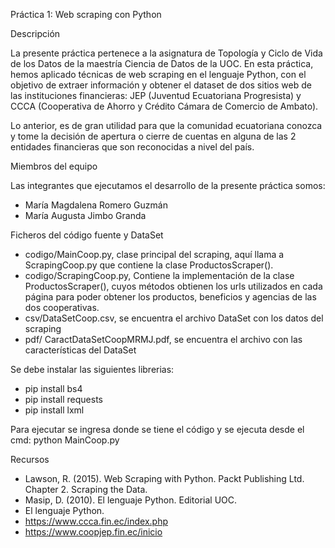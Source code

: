 Práctica 1: Web scraping con Python

Descripción

La presente práctica pertenece a la asignatura de Topología y Ciclo de Vida de los Datos de la maestría Ciencia de Datos de la UOC.
En esta práctica, hemos aplicado técnicas de web scraping en el lenguaje Python, con el objetivo de extraer información y obtener el dataset de dos sitios web de las instituciones financieras: JEP (Juventud Ecuatoriana Progresista) y CCCA (Cooperativa de Ahorro y Crédito Cámara de Comercio de Ambato).

Lo anterior, es de gran utilidad para que la comunidad ecuatoriana conozca y tome la decisión de apertura o cierre de cuentas en alguna de las 2 entidades financieras que son reconocidas a nivel del país.

Miembros del equipo

Las integrantes que ejecutamos el desarrollo de la presente práctica somos:
-	María Magdalena Romero Guzmán
-	María Augusta Jimbo Granda

Ficheros del código fuente y DataSet
- codigo/MainCoop.py, clase principal del scraping, aquí llama a ScrapingCoop.py que contiene la clase ProductosScraper().
- codigo/ScrapingCoop.py, Contiene la implementación de la clase ProductosScraper(), cuyos métodos obtienen los urls utilizados en cada página para poder obtener los productos, beneficios y agencias de las dos cooperativas.
- csv/DataSetCoop.csv, se encuentra el archivo DataSet con los datos del scraping
- pdf/ CaractDataSetCoopMRMJ.pdf, se encuentra el archivo con las características del DataSet

Se debe instalar las siguientes librerias:
- pip install bs4
- pip install requests
- pip install lxml

Para ejecutar se ingresa donde se tiene el código y se ejecuta desde el cmd: python MainCoop.py

Recursos
- Lawson, R. (2015). Web Scraping with Python. Packt Publishing Ltd. Chapter 2. Scraping the Data.
- Masip, D. (2010). El lenguaje Python. Editorial UOC.
- El lenguaje Python.
- https://www.ccca.fin.ec/index.php
- https://www.coopjep.fin.ec/inicio
